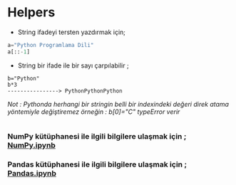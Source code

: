 # Helpers

- String ifadeyi tersten yazdırmak için;
```Python
a="Python Programlama Dili"
a[::-1]
```
- String bir ifade ile bir sayı çarpılabilir ;
```
b="Python"
b*3 
----------------> PythonPythonPython

```
*Not : Pythonda herhangi bir stringin belli bir indexindeki değeri direk atama yöntemiyle değiştiremez örneğin : b[0]="C"  typeError verir*

```

``` 
### NumPy kütüphanesi ile ilgili bilgilere ulaşmak için ;  [NumPy.ipynb](https://github.com/sevvalyogurtcuoglu/Helpers/blob/master/NumPy.ipynb)
### Pandas kütüphanesi ile ilgili bilgilere ulaşmak için ;  [Pandas.ipynb](https://github.com/sevvalyogurtcuoglu/Helpers/blob/master/Pandas.ipynb)
